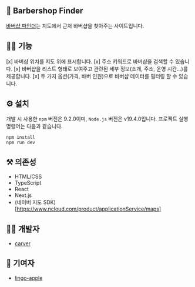 ## 💈 Barbershop Finder

[바버샵 파인더](https://barbershop.divdivdiv.com)는 지도에서 근처 바버샵을 찾아주는 사이트입니다.

## 🧚‍♂️ 기능

[x] 바버샵 위치를 지도 위에 표시합니다.
[x] 주소 키워드로 바버샵을 검색할 수 있습니다.
[x] 바버샵을 리스트 형태로 보여주고 관련된 세부 정보(소개, 주소, 운영 시간…)를 제공합니다.
[x] 두 가지 옵션(가격, 바버 인원)으로 바버샵 데이터를 필터링 할 수 있습니다.

## ⚙️ 설치

개발 시 사용한 `npm` 버전은 9.2.0이며, `Node.js` 버전은 v19.4.0입니다. 프로젝트 실행 명령어는 다음과 같습니다.

```shell
npm install
npm run dev
```

## ⚒️ 의존성

- HTML/CSS
- TypeScript
- React
- Next.js
- (네이버 지도 SDK)[https://www.ncloud.com/product/applicationService/maps]

## 👨‍💻 개발자

- [carver](https://github.com/minumsa)

## 🤝 기여자

- [lingo-apple](https://github.com/lingo-apple)
